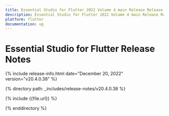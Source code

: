 ```yaml
---
title: Essential Studio for Flutter 2022 Volume 4 main Release Release Notes  
description: Essential Studio for Flutter 2022 Volume 4 main Release Release Notes  
platform: flutter
documentation: ug
---
```


# Essential Studio for Flutter  Release Notes  

{% include release-info.html date="December 20, 2022"  version="v20.4.0.38" %} 

{% directory path: _includes/release-notes/v20.4.0.38 %}

{% include {{file.url}} %}

{% enddirectory %}